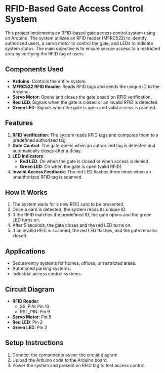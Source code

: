 # RFID-Based Gate Access Control System

This project implements an RFID-based gate access control system using an Arduino. The system utilizes an RFID reader (MFRC522) to identify authorized users, a servo motor to control the gate, and LEDs to indicate system status. The main objective is to ensure secure access to a restricted area by verifying the RFID tag of users.

## Components Used

- **Arduino**: Controls the entire system.
- **MFRC522 RFID Reader**: Reads RFID tags and sends the unique ID to the Arduino.
- **Servo Motor**: Opens and closes the gate based on RFID verification.
- **Red LED**: Signals when the gate is closed or an invalid RFID is detected.
- **Green LED**: Signals when the gate is open and valid access is granted.

## Features

1. **RFID Verification**: The system reads RFID tags and compares them to a predefined authorized tag.
2. **Gate Control**: The gate opens when an authorized tag is detected and automatically closes after a delay.
3. **LED Indicators**:
   - **Red LED**: On when the gate is closed or when access is denied.
   - **Green LED**: On when the gate is open (valid RFID).
4. **Invalid Access Feedback**: The red LED flashes three times when an unauthorized RFID tag is scanned.

## How It Works

1. The system waits for a new RFID card to be presented.
2. Once a card is detected, the system reads its unique ID.
3. If the RFID matches the predefined ID, the gate opens and the green LED turns on.
4. After 5 seconds, the gate closes and the red LED turns on.
5. If an invalid RFID is scanned, the red LED flashes, and the gate remains closed.

## Applications

- Secure entry systems for homes, offices, or restricted areas.
- Automated parking systems.
- Industrial access control systems.

## Circuit Diagram

- **RFID Reader**:
  - SS_PIN: Pin 10
  - RST_PIN: Pin 9
- **Servo Motor**: Pin 5
- **Red LED**: Pin 3
- **Green LED**: Pin 2

## Setup Instructions

1. Connect the components as per the circuit diagram.
2. Upload the Arduino code to the Arduino board.
3. Power the system and present an RFID tag to test access control.
